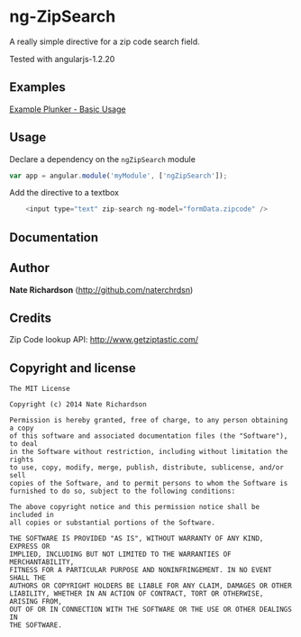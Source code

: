 # ng-ZipSearch

A really simple directive for a zip code search field.



Tested with angularjs-1.2.20



## Examples

[Example Plunker - Basic Usage](http://plnkr.co/edit/zLb4Ek?p=preview)

## Usage

Declare a dependency on the `ngZipSearch` module
``` javascript
var app = angular.module('myModule', ['ngZipSearch']);
```

Add the directive to a textbox

``` javascript
    <input type="text" zip-search ng-model="formData.zipcode" />
```

## Documentation


## Author

**Nate Richardson** (http://github.com/naterchrdsn)

## Credits

Zip Code lookup API: http://www.getziptastic.com/

## Copyright and license

    The MIT License

    Copyright (c) 2014 Nate Richardson

    Permission is hereby granted, free of charge, to any person obtaining a copy
    of this software and associated documentation files (the "Software"), to deal
    in the Software without restriction, including without limitation the rights
    to use, copy, modify, merge, publish, distribute, sublicense, and/or sell
    copies of the Software, and to permit persons to whom the Software is
    furnished to do so, subject to the following conditions:

    The above copyright notice and this permission notice shall be included in
    all copies or substantial portions of the Software.

    THE SOFTWARE IS PROVIDED "AS IS", WITHOUT WARRANTY OF ANY KIND, EXPRESS OR
    IMPLIED, INCLUDING BUT NOT LIMITED TO THE WARRANTIES OF MERCHANTABILITY,
    FITNESS FOR A PARTICULAR PURPOSE AND NONINFRINGEMENT. IN NO EVENT SHALL THE
    AUTHORS OR COPYRIGHT HOLDERS BE LIABLE FOR ANY CLAIM, DAMAGES OR OTHER
    LIABILITY, WHETHER IN AN ACTION OF CONTRACT, TORT OR OTHERWISE, ARISING FROM,
    OUT OF OR IN CONNECTION WITH THE SOFTWARE OR THE USE OR OTHER DEALINGS IN
    THE SOFTWARE.